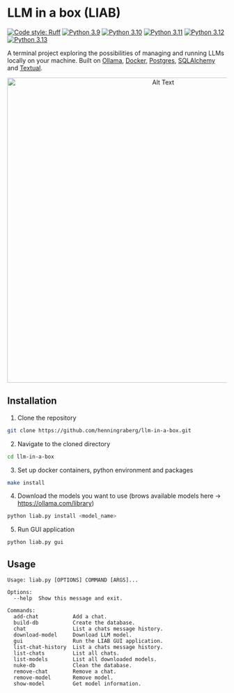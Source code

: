 # LLM in a box (LIAB)
[![Code style: Ruff](https://img.shields.io/badge/code%20style-ruff-000000.svg)](https://github.com/astral-sh/ruff) 
[![Python 3.9](https://img.shields.io/badge/python-3.9-gree.svg)](https://www.python.org/downloads/release/python-390/)
[![Python 3.10](https://img.shields.io/badge/python-3.10-gree.svg)](https://www.python.org/downloads/release/python-3100/)
[![Python 3.11](https://img.shields.io/badge/python-3.11-gree.svg)](https://www.python.org/downloads/release/python-3110/)
[![Python 3.12](https://img.shields.io/badge/python-3.12-gree.svg)](https://www.python.org/downloads/release/python-3120/)
[![Python 3.13](https://img.shields.io/badge/python-3.13-gree.svg)](https://www.python.org/downloads/release/python-3130/)

A terminal project exploring the possibilities of managing and running LLMs locally on your machine. Built on  [Ollama](https://ollama.com/), [Docker](https://www.docker.com/), [Postgres](https://www.postgresql.org/), [SQLAlchemy](https://www.sqlalchemy.org/) and [Textual](https://textual.textualize.io/).

<p align="center">
  <img src="https://s3.ezgif.com/tmp/ezgif-3b64aa4ed8e185.gif" alt="Alt Text", width="700">
</p>


## Installation
1. Clone the repository
```bash
git clone https://github.com/henningraberg/llm-in-a-box.git
```

2. Navigate to the cloned directory
```bash
cd llm-in-a-box
```

3. Set up docker containers, python environment and packages
```bash
make install
```

4. Download the models you want to use (brows available models here &#8594; https://ollama.com/library)
```bash
python liab.py install <model_name>
```

5. Run GUI application
```bash
python liab.py gui
```

## Usage
```
Usage: liab.py [OPTIONS] COMMAND [ARGS]...

Options:
  --help  Show this message and exit.

Commands:
  add-chat           Add a chat.
  build-db           Create the database.
  chat               List a chats message history.
  download-model     Download LLM model.
  gui                Run the LIAB GUI application.
  list-chat-history  List a chats message history.
  list-chats         List all chats.
  list-models        List all downloaded models.
  nuke-db            Clean the database.
  remove-chat        Remove a chat.
  remove-model       Remove model.
  show-model         Get model information.
```